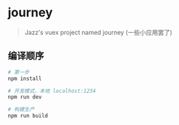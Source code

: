 # journey

> Jazz's vuex project named journey (一些小应用罢了)


## 编译顺序

``` bash
# 第一步
npm install

# 开发模式，本地 localhost:1234
npm run dev

# 构建生产
npm run build

```

